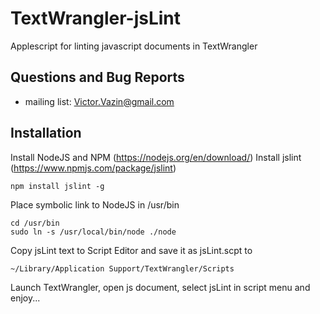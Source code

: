 # TextWrangler-jsLint
Applescript for linting javascript documents in TextWrangler

## Questions and Bug Reports
* mailing list: Victor.Vazin@gmail.com

## Installation
Install NodeJS and NPM (https://nodejs.org/en/download/) 
Install jslint (https://www.npmjs.com/package/jslint)
```
npm install jslint -g
```
Place symbolic link to NodeJS in /usr/bin
```
cd /usr/bin
sudo ln -s /usr/local/bin/node ./node
```
Copy jsLint text to Script Editor and save it as jsLint.scpt to
```
~/Library/Application Support/TextWrangler/Scripts
```
Launch TextWrangler, open js document, select jsLint in script menu and enjoy...

